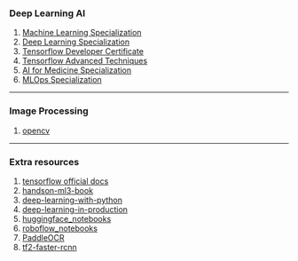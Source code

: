 ### Deep Learning AI
  1. [Machine Learning Specialization](https://github.com/greyhatguy007/Machine-Learning-Specialization-Coursera)
  2. [Deep Learning Specialization](https://github.com/amanchadha/coursera-deep-learning-specialization)
  3. [Tensorflow Developer Certificate](https://github.com/https-deeplearning-ai/tensorflow-1-public)
  4. [Tensorflow Advanced Techniques](https://github.com/BaoLocPham/TensorFlow-Advanced-Techniques-Specialization)
  5. [AI for Medicine Specialization](https://github.com/amanchadha/coursera-ai-for-medicine-specialization)
  6. [MLOps Specialization](https://github.com/amanchadha/coursera-machine-learning-engineering-for-prod-mlops-specialization)
<hr>

### Image Processing
  1. [opencv](https://docs.opencv.org/4.x/d6/d00/tutorial_py_root.html)
<hr>

### Extra resources
  1. [tensorflow official docs](https://github.com/tensorflow/docs)
  2. [handson-ml3-book](https://github.com/ageron/handson-ml3)
  3. [deep-learning-with-python](https://github.com/fchollet/deep-learning-with-python-notebooks)
  4. [deep-learning-in-production](https://github.com/The-AI-Summer/Deep-Learning-In-Production)  
  5. [huggingface_notebooks](https://github.com/huggingface/notebooks)
  6. [roboflow_notebooks](https://github.com/roboflow/notebooks)
  7. [PaddleOCR](https://github.com/PaddlePaddle/PaddleOCR)
  8. [tf2-faster-rcnn](https://github.com/hxuaj/tf2-faster-rcnn)

